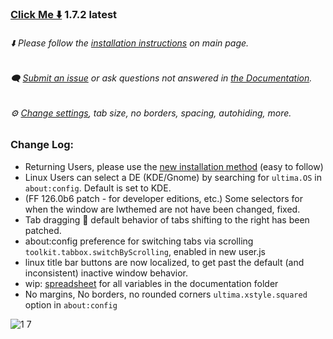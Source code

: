 
### [Click Me ⬇️](https://github.com/soulhotel/FF-ULTIMA/releases/download/1.7.2/ffultima1.7.2.zip) 1.7.2 latest

###### ⬇️ Please follow the [installation instructions](https://github.com/soulhotel/FF-ULTIMA#installation) on main page.

###### 🗨️ [Submit an issue](https://github.com/soulhotel/FF-ULTIMA/issues/new/choose) or ask questions not answered in [the Documentation](https://github.com/soulhotel/FF-ULTIMA/tree/main/doc).

###### ⚙️ [Change settings](https://github.com/soulhotel/FF-ULTIMA/blob/main/doc/Modification.md), tab size, no borders, spacing, autohiding, more.



### Change Log:
- Returning Users, please use the [new installation method](https://github.com/soulhotel/FF-ULTIMA/blob/main/README.md#installation) (easy to follow)
- Linux Users can select a DE (KDE/Gnome) by searching for `ultima.OS` in `about:config`. Default is set to KDE.
- (FF 126.0b6 patch - for developer editions, etc.) Some selectors for when the window are lwthemed are not have been changed, fixed.
- Tab dragging 🚧 default behavior of tabs shifting to the right has been patched.
- about:config preference for switching tabs via scrolling `toolkit.tabbox.switchByScrolling`, enabled in new user.js
- linux title bar buttons are now localized, to get past the default (and inconsistent) inactive window behavior.
- wip: [spreadsheet](https://github.com/soulhotel/FF-ULTIMA/blob/main/doc/spreadsheet-all-ultima-variables.md) for all variables in the documentation folder
- No margins, No borders, no rounded corners `ultima.xstyle.squared` option in `about:config`

![1 7](https://github.com/soulhotel/FF-ULTIMA/assets/155501797/ed741f9f-cac6-4339-8913-a697a8b3ade9)
